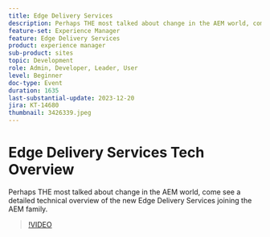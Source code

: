 ```yaml
---
title: Edge Delivery Services
description: Perhaps THE most talked about change in the AEM world, come see a detailed technical overview of the new Edge Delivery Services joining the AEM family.
feature-set: Experience Manager
feature: Edge Delivery Services
product: experience manager
sub-product: sites
topic: Development
role: Admin, Developer, Leader, User
level: Beginner
doc-type: Event
duration: 1635
last-substantial-update: 2023-12-20
jira: KT-14680
thumbnail: 3426339.jpeg
---
```


# Edge Delivery Services Tech Overview

Perhaps THE most talked about change in the AEM world, come see a detailed technical overview of the new Edge Delivery Services joining the AEM family.

>[!VIDEO](https://video.tv.adobe.com/v/3426339/?learn=on)
